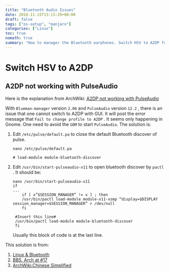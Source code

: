 ```yaml
---
title: "Bluetooth Audio Issues"
date: 2018-11-15T13:13:29+08:00
draft: false
tags: ["os-setup", "manjaro"]
categories: ["Linux"]
toc: true
nomath: true
summary: "How to manager the Bluetooth earphones. Switch HSV to A2DP for the better performance."
---
```


# Switch HSV to A2DP

## A2DP not working with PulseAudio

Here is the explanation from ArchWiki: [A2DP not working with PulseAudio](https://wiki.archlinux.org/index.php/Bluetooth_headset#A2DP_not_working_with_PulseAudio)

With `Blueman-manager` version `2.06` and `PulseAudio` version `12.2` , there is an issue that one cannot switch to A2DP with GUI. It will post the error message that `Fail to change profile to A2DP` . It seems only happening in Gnome. One need to avoid the `GDM` to start `PulseAudio`. The solution is:

1.  Edit `/etc/pulse/default.pa` to close the default Bluetooth discover of pulse.
    ```shell
    nano /etc/pulse/default.pa

    # load-module module-bluetooth-discover
    ```

2.  Edit `/usr/bin/start-pulseaudio-x11` to open bluetooth discover by `pactl` . It should be:
    ```shell
    nano /usr/bin/start-pulseaudio-x11
    if
    ...
        if [ x”$SESSION_MANAGER” != x ] ; then
        /usr/bin/pactl load-module module-x11-xsmp “display=$DISPLAY session_manager=$SESSION_MANAGER” > /dev/null
        fi

     #Insert this line#
     /usr/bin/pactl load-module module-bluetooth-discover
     fi
     ```
     Usually this block of code is at the last line.

This solution is from:

1.  [Linux & Bluetooth](http://m.php.cn/article/364011.html)
2.  [BBS. Arch at #17](https://bbs.archlinux.org/viewtopic.php?id=194006)
3.  [ArchWiki.Chinese Simplified](https://wiki.archlinux.org/index.php/Bluetooth_headset_(%E7%AE%80%E4%BD%93%E4%B8%AD%E6%96%87)#PulseAudio%E4%B8%8BA2DP%E4%B8%8D%E8%83%BD%E5%B7%A5%E4%BD%9C)
